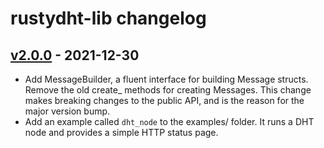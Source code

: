 # rustydht-lib changelog

## [v2.0.0] - 2021-12-30
* Add MessageBuilder, a fluent interface for building Message structs. Remove the old create_ methods for creating Messages. This change makes breaking changes to the public API, and is the reason for the major version bump.
* Add an example called `dht_node` to the examples/ folder. It runs a DHT node and provides a simple HTTP status page.

[v2.0.0]: https://github.com/raptorswing/rustydht-lib/compare/v1.0.0...v2.0.0